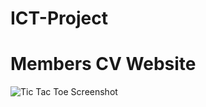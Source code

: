 # ICT-Project
<h1>Members CV Website</h1>

![Tic Tac Toe Screenshot](https://raw.githubusercontent.com/username/repository/main/images/image.png)

